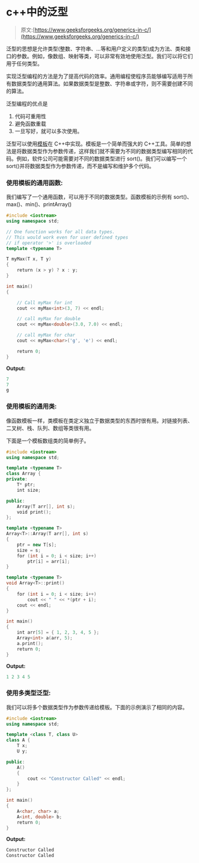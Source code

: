 # c++中的泛型

> 原文:[https://www.geeksforgeeks.org/generics-in-c/](https://www.geeksforgeeks.org/generics-in-c/)

泛型的思想是允许类型(整数、字符串、…等和用户定义的类型)成为方法、类和接口的参数。例如，像数组、映射等类，可以非常有效地使用泛型。我们可以将它们用于任何类型。

实现泛型编程的方法是为了提高代码的效率。通用编程使程序员能够编写适用于所有数据类型的通用算法。如果数据类型是整数、字符串或字符，则不需要创建不同的算法。

泛型编程的优点是

1.  代码可重用性
2.  避免函数重载
3.  一旦写好，就可以多次使用。

泛型可以使用[模板](https://www.geeksforgeeks.org/templates-cpp/)在 C++中实现。模板是一个简单而强大的 C++工具。简单的想法是将数据类型作为参数传递，这样我们就不需要为不同的数据类型编写相同的代码。例如，软件公司可能需要对不同的数据类型进行 sort()。我们可以编写一个 sort()并将数据类型作为参数传递，而不是编写和维护多个代码。

### 使用模板的通用函数:

我们编写了一个通用函数，可以用于不同的数据类型。函数模板的示例有 sort()、max()、min()、printArray()

```cpp
#include <iostream>
using namespace std;

// One function works for all data types.
// This would work even for user defined types
// if operator '>' is overloaded
template <typename T>

T myMax(T x, T y)
{
    return (x > y) ? x : y;
}

int main()
{

    // Call myMax for int
    cout << myMax<int>(3, 7) << endl;

    // call myMax for double
    cout << myMax<double>(3.0, 7.0) << endl;

    // call myMax for char
    cout << myMax<char>('g', 'e') << endl;

    return 0;
}
```

**Output:**

```cpp
7
7
g

```

### 使用模板的通用类:

像函数模板一样，类模板在类定义独立于数据类型的东西时很有用。对链接列表、二叉树、栈、队列、数组等类很有用。

下面是一个模板数组类的简单例子。

```cpp
#include <iostream>
using namespace std;

template <typename T>
class Array {
private:
    T* ptr;
    int size;

public:
    Array(T arr[], int s);
    void print();
};

template <typename T>
Array<T>::Array(T arr[], int s)
{
    ptr = new T[s];
    size = s;
    for (int i = 0; i < size; i++)
        ptr[i] = arr[i];
}

template <typename T>
void Array<T>::print()
{
    for (int i = 0; i < size; i++)
        cout << " " << *(ptr + i);
    cout << endl;
}

int main()
{
    int arr[5] = { 1, 2, 3, 4, 5 };
    Array<int> a(arr, 5);
    a.print();
    return 0;
}
```

**Output:**

```cpp
1 2 3 4 5

```

### 使用多类型泛型:

我们可以将多个数据类型作为参数传递给模板。下面的示例演示了相同的内容。

```cpp
#include <iostream>
using namespace std;

template <class T, class U>
class A {
    T x;
    U y;

public:
    A()
    {
        cout << "Constructor Called" << endl;
    }
};

int main()
{
    A<char, char> a;
    A<int, double> b;
    return 0;
}
```

**Output:**

```cpp
Constructor Called
Constructor Called

```
